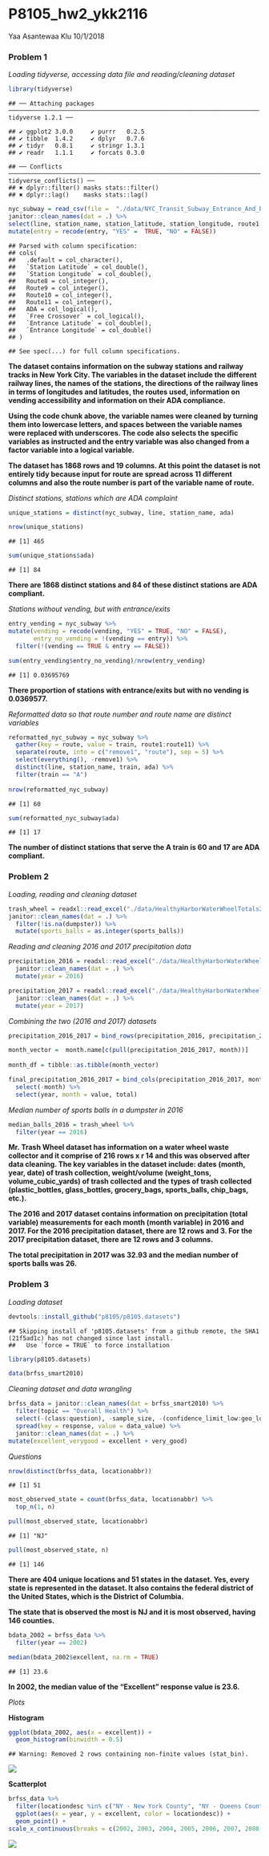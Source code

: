 P8105\_hw2\_ykk2116
================
Yaa Asantewaa Klu
10/1/2018

### Problem 1

*Loading tidyverse, accessing data file and reading/cleaning
    dataset*

``` r
library(tidyverse) 
```

    ## ── Attaching packages ────────────────────────────────────────────────────────────────────── tidyverse 1.2.1 ──

    ## ✔ ggplot2 3.0.0     ✔ purrr   0.2.5
    ## ✔ tibble  1.4.2     ✔ dplyr   0.7.6
    ## ✔ tidyr   0.8.1     ✔ stringr 1.3.1
    ## ✔ readr   1.1.1     ✔ forcats 0.3.0

    ## ── Conflicts ───────────────────────────────────────────────────────────────────────── tidyverse_conflicts() ──
    ## ✖ dplyr::filter() masks stats::filter()
    ## ✖ dplyr::lag()    masks stats::lag()

``` r
nyc_subway = read_csv(file =  "./data/NYC_Transit_Subway_Entrance_And_Exit_Data (1).csv") %>%
janitor::clean_names(dat = .) %>%
select(line, station_name, station_latitude, station_longitude, route1:route11, entry, vending, entrance_type, ada) %>%
mutate(entry = recode(entry, "YES" =  TRUE, "NO" = FALSE))
```

    ## Parsed with column specification:
    ## cols(
    ##   .default = col_character(),
    ##   `Station Latitude` = col_double(),
    ##   `Station Longitude` = col_double(),
    ##   Route8 = col_integer(),
    ##   Route9 = col_integer(),
    ##   Route10 = col_integer(),
    ##   Route11 = col_integer(),
    ##   ADA = col_logical(),
    ##   `Free Crossover` = col_logical(),
    ##   `Entrance Latitude` = col_double(),
    ##   `Entrance Longitude` = col_double()
    ## )

    ## See spec(...) for full column specifications.

**The dataset contains information on the subway stations and railway
tracks in New York City. The variables in the dataset include the
different railway lines, the names of the stations, the directions of
the railway lines in terms of longitudes and latitudes, the routes used,
information on vending accessibility and information on their ADA
compliance.**

**Using the code chunk above, the variable names were cleaned by turning
them into lowercase letters, and spaces between the variable names were
replaced with underscores. The code also selects the specific variables
as instructed and the entry variable was also changed from a factor
variable into a logical variable.**

**The dataset has 1868 rows and 19 columns. At this point the dataset is
not entirely tidy because input for route are spread across 11 different
columns and also the route number is part of the variable name of
route.**

*Distinct stations, stations which are ADA complaint*

``` r
unique_stations = distinct(nyc_subway, line, station_name, ada)

nrow(unique_stations)
```

    ## [1] 465

``` r
sum(unique_stations$ada)
```

    ## [1] 84

**There are 1868 distinct stations and 84 of these distinct stations are
ADA compliant.**

*Stations without vending, but with entrance/exits*

``` r
entry_vending = nyc_subway %>%
mutate(vending = recode(vending, "YES" = TRUE, "NO" = FALSE),
       entry_no_vending = !(vending == entry)) %>%
  filter(!(vending == TRUE & entry == FALSE))

sum(entry_vending$entry_no_vending)/nrow(entry_vending)       
```

    ## [1] 0.03695769

**There proportion of stations with entrance/exits but with no vending
is 0.0369577.**

*Reformatted data so that route number and route name are distinct
variables*

``` r
reformatted_nyc_subway = nyc_subway %>%
  gather(key = route, value = train, route1:route11) %>%
  separate(route, into = c("remove1", "route"), sep = 5) %>%
  select(everything(), -remove1) %>% 
  distinct(line, station_name, train, ada) %>% 
  filter(train == "A")
 
nrow(reformatted_nyc_subway)
```

    ## [1] 60

``` r
sum(reformatted_nyc_subway$ada)
```

    ## [1] 17

**The number of distinct stations that serve the A train is 60 and 17
are ADA compliant.**

### Problem 2

*Loading, reading and cleaning
dataset*

``` r
trash_wheel = readxl::read_excel("./data/HealthyHarborWaterWheelTotals2018-7-28.xlsx", sheet = "Mr. Trash Wheel", range = "A2:N258") %>%
janitor::clean_names(dat = .) %>%
  filter(!is.na(dumpster)) %>%
  mutate(sports_balls = as.integer(sports_balls))
```

*Reading and cleaning 2016 and 2017 precipitation
data*

``` r
precipitation_2016 = readxl::read_excel("./data/HealthyHarborWaterWheelTotals2018-7-28.xlsx", sheet = "2016 Precipitation", range = "A2:B14") %>%
  janitor::clean_names(dat = .) %>%
  mutate(year = 2016) 

precipitation_2017 = readxl::read_excel("./data/HealthyHarborWaterWheelTotals2018-7-28.xlsx", sheet = "2017 Precipitation", range = "A2:B14") %>%  
  janitor::clean_names(dat = .) %>%
  mutate(year = 2017)
```

*Combining the two (2016 and 2017)
datasets*

``` r
precipitation_2016_2017 = bind_rows(precipitation_2016, precipitation_2017)

month_vector =  month.name[c(pull(precipitation_2016_2017, month))]
 
month_df = tibble::as.tibble(month_vector) 

final_precipitation_2016_2017 = bind_cols(precipitation_2016_2017, month_df) %>%
  select(-month) %>%
  select(year, month = value, total)
```

*Median number of sports balls in a dumpster in 2016*

``` r
median_balls_2016 = trash_wheel %>% 
  filter(year == 2016) 
```

**Mr. Trash Wheel dataset has information on a water wheel waste
collector and it comprise of 216 rows x r 14 and this was observed after
data cleaning. The key variables in the dataset include: dates (month,
year, date) of trash collection, weight/volume (weight\_tons,
volume\_cubic\_yards) of trash collected and the types of trash
collected (plastic\_bottles, glass\_bottles, grocery\_bags,
sports\_balls, chip\_bags, etc.).**

**The 2016 and 2017 dataset contains information on precipitation (total
variable) measurements for each month (month variable) in 2016 and 2017.
For the 2016 precipitation dataset, there are 12 rows and 3. For the
2017 precipitation dataset, there are 12 rows and 3 columns.**

**The total precipitation in 2017 was 32.93 and the median number of
sports balls was 26.**

### Problem 3

*Loading
    dataset*

``` r
devtools::install_github("p8105/p8105.datasets")
```

    ## Skipping install of 'p8105.datasets' from a github remote, the SHA1 (21f5ad1c) has not changed since last install.
    ##   Use `force = TRUE` to force installation

``` r
library(p8105.datasets)

data(brfss_smart2010)
```

*Cleaning dataset and data wrangling*

``` r
brfss_data = janitor::clean_names(dat = brfss_smart2010) %>%
  filter(topic == "Overall Health") %>%
  select(-(class:question), -sample_size, -(confidence_limit_low:geo_location)) %>%
  spread(key = response, value = data_value) %>%
  janitor::clean_names(dat = .) %>%   
mutate(excellent_verygood = excellent + very_good)
```

*Questions*

``` r
nrow(distinct(brfss_data, locationabbr))
```

    ## [1] 51

``` r
most_observed_state = count(brfss_data, locationabbr) %>%
  top_n(1, n) 

pull(most_observed_state, locationabbr)   
```

    ## [1] "NJ"

``` r
pull(most_observed_state, n)
```

    ## [1] 146

**There are 404 unique locations and 51 states in the dataset. Yes,
every state is represented in the dataset. It also contains the federal
district of the United States, which is the District of Columbia.**

**The state that is observed the most is NJ and it is most observed,
having 146 counties.**

``` r
bdata_2002 = brfss_data %>% 
  filter(year == 2002)

median(bdata_2002$excellent, na.rm = TRUE) 
```

    ## [1] 23.6

**In 2002, the median value of the “Excellent” response value is 23.6.**

*Plots*

**Histogram**

``` r
ggplot(bdata_2002, aes(x = excellent)) + 
  geom_histogram(binwidth = 0.5)
```

    ## Warning: Removed 2 rows containing non-finite values (stat_bin).

![](p8105_hw2_ykk2116_files/figure-gfm/unnamed-chunk-13-1.png)<!-- -->

**Scatterplot**

``` r
brfss_data %>% 
  filter(locationdesc %in% c("NY - New York County", "NY - Queens County"), year %in% c("2002":"2012")) %>% 
  ggplot(aes(x = year, y = excellent, color = locationdesc)) +
  geom_point() +
scale_x_continuous(breaks = c(2002, 2003, 2004, 2005, 2006, 2007, 2008, 2009, 2010))
```

![](p8105_hw2_ykk2116_files/figure-gfm/unnamed-chunk-14-1.png)<!-- -->
